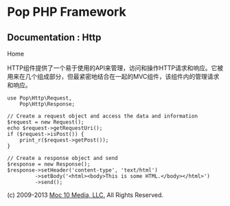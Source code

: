 Pop PHP Framework
=================

Documentation : Http
--------------------

Home

HTTP组件提供了一个易于使用的API来管理，访问和操作HTTP请求和响应。它被用来在几个组成部分，但最紧密地结合在一起的MVC组件，该组件内的管理请求和响应。

    use Pop\Http\Request,
        Pop\Http\Response;

    // Create a request object and access the data and information
    $request = new Request();
    echo $request->getRequestUri();
    if ($request->isPost()) {
        print_r($request->getPost());
    }

    // Create a response object and send
    $response = new Response();
    $response->setHeader('content-type', 'text/html')
             ->setBody('<html><body>This is some HTML.</body></html>')
             ->send();

\(c) 2009-2013 [Moc 10 Media, LLC.](http://www.moc10media.com) All
Rights Reserved.

